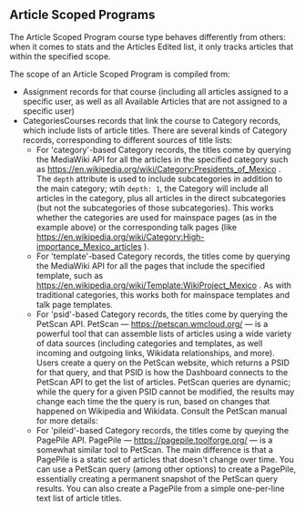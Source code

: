 ## Article Scoped Programs

The Article Scoped Program course type behaves differently from others: when it comes to stats and the Articles Edited list, it only tracks articles that within the specified scope.

The scope of an Article Scoped Program is compiled from:

* Assignment records for that course (including all articles assigned to a specific user, as well as all Available Articles that are not assigned to a specific user)
* CategoriesCourses records that link the course to Category records, which include lists of article titles. There are several kinds of Category records, corresponding to different sources of title lists:
  * For 'category'-based Category records, the titles come by querying the MediaWiki API for all the articles in the specified category such as https://en.wikipedia.org/wiki/Category:Presidents_of_Mexico . The `depth` attribute is used to include subcategories in addition to the main category; wtih `depth: 1`, the Category will include all articles in the category, plus all articles in the direct subcategories (but not the subcategories of those subcategories). This works whether the categories are used for mainspace pages (as in the example above) or the corresponding talk pages (like https://en.wikipedia.org/wiki/Category:High-importance_Mexico_articles ).
  * For 'template'-based Category records, the titles come by querying the MediaWiki API for all the pages that include the specified template, such as https://en.wikipedia.org/wiki/Template:WikiProject_Mexico . As with traditional categories, this works both for mainspace templates and talk page templates.
  * For 'psid'-based Category records, the titles come by querying the PetScan API. PetScan — https://petscan.wmcloud.org/ — is a powerful tool that can assemble lists of articles using a wide variety of data sources (including categories and templates, as well incoming and outgoing links, Wikidata relationships, and more). Users create a query on the PetScan website, which returns a PSID for that query, and that PSID is how the Dashboard connects to the PetScan API to get the list of articles. PetScan queries are dynamic; while the query for a given PSID cannot be modified, the results may change each time the the query is run, based on changes that happened on Wikipedia and Wikidata. Consult the PetScan manual for more details:
  * For 'pileid'-based Category records, the titles come by queying the PagePile API. PagePile — https://pagepile.toolforge.org/ — is a somewhat similar tool to PetScan. The main difference is that a PagePile is a static set of articles that doesn't change over time. You can use a PetScan query (among other options) to create a PagePile, essentially creating a permanent snapshot of the PetScan query results. You can also create a PagePile from a simple one-per-line text list of article titles.